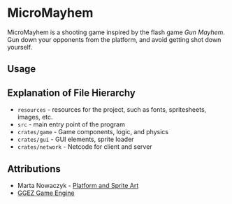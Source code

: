# MicroMayhem
MicroMayhem is a shooting game inspired by the flash game *Gun Mayhem*.
Gun down your opponents from the platform, and avoid getting shot down yourself.

## Usage

## Explanation of File Hierarchy
- `resources` - resources for the project, such as fonts, spritesheets, images, etc.
- `src` - main entry point of the program
- `crates/game` - Game components, logic, and physics
- `crates/gui` - GUI elements, sprite loader
- `crates/network` - Netcode for client and server

## Attributions
- Marta Nowaczyk - [Platform and Sprite Art](https://opengameart.org/users/aetherna)
- [GGEZ Game Engine](https://github.com/ggez/ggez)
